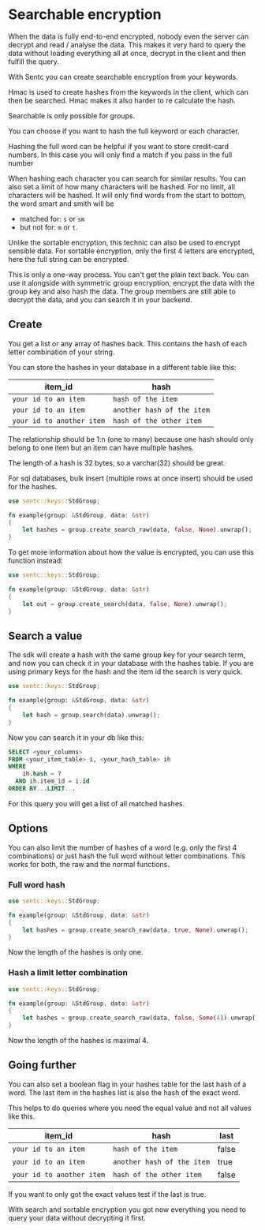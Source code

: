 # Searchable encryption

When the data is fully end-to-end encrypted, nobody even the server can decrypt and read / analyse the data.
This makes it very hard to query the data without loading everything all at once, decrypt in the client and then fulfill
the query.

With Sentc you can create searchable encryption from your keywords.

Hmac is used to create hashes from the keywords in the client, which can then be searched.
Hmac makes it also harder to re calculate the hash.

Searchable is only possible for groups.

You can choose if you want to hash the full keyword or each character.

Hashing the full word can be helpful if you want to store credit-card numbers.
In this case you will only find a match if you pass in the full number

When hashing each character you can search for similar results.
You can also set a limit of how many characters will be hashed.
For no limit, all characters will be hashed.
It will only find words from the start to bottom, the word smart and smith will be

- matched for: `s` or `sm`
- but not for: `m` or `t`.

Unlike the sortable encryption, this technic can also be used to encrypt sensible data.
For sortable encryption, only the first 4 letters are encrypted, here the full string can be encrypted.

This is only a one-way process. You can't get the plain text back.
You can use it alongside with symmetric group encryption, encrypt the data with the group key and also hash the data.
The group members are still able to decrypt the data, and you can search it in your backend.

## Create

You get a list or any array of hashes back. This contains the hash of each letter combination of your string.

You can store the hashes in your database in a different table like this:

| item_id                   | hash                       |
|---------------------------|----------------------------|
| `your id to an item`      | `hash of the item`         |
| `your id to an item`      | `another hash of the item` |
| `your id to another item` | `hash of the other item`   |

The relationship should be 1:n (one to many) because one hash should only belong to one item but an item can have
multiple hashes.

The length of a hash is 32 bytes, so a varchar(32) should be great.

For sql databases, bulk insert (multiple rows at once insert) should be used for the hashes.

````rust
use sentc::keys::StdGroup;

fn example(group: &StdGroup, data: &str)
{
	let hashes = group.create_search_raw(data, false, None).unwrap();
}
````

To get more information about how the value is encrypted, you can use this function instead:

````rust
use sentc::keys::StdGroup;

fn example(group: &StdGroup, data: &str)
{
	let out = group.create_search(data, false, None).unwrap();
}
````

## Search a value

The sdk will create a hash with the same group key for your search term, and now you can check it in your database with
the hashes table.
If you are using primary keys for the hash and the item id the search is very quick.

````rust
use sentc::keys::StdGroup;

fn example(group: &StdGroup, data: &str)
{
	let hash = group.search(data).unwrap();
}
````

Now you can search it in your db like this:

```sql
SELECT <your_columns>
FROM <your_item_table> i, <your_hash_table> ih
WHERE
	ih.hash = ?
  AND ih.item_id = i.id
ORDER BY...LIMIT...
```

For this query you will get a list of all matched hashes.

## Options

You can also limit the number of hashes of a word (e.g. only the first 4 combinations) or just hash the full word
without letter combinations.
This works for both, the raw and the normal functions.

### Full word hash

````rust
use sentc::keys::StdGroup;

fn example(group: &StdGroup, data: &str)
{
	let hashes = group.create_search_raw(data, true, None).unwrap();
}
````

Now the length of the hashes is only one.

### Hash a limit letter combination

````rust
use sentc::keys::StdGroup;

fn example(group: &StdGroup, data: &str)
{
	let hashes = group.create_search_raw(data, false, Some(4)).unwrap();
}
````

Now the length of the hashes is maximal 4.

## Going further

You can also set a boolean flag in your hashes table for the last hash of a word.
The last item in the hashes list is also the hash of the exact word.

This helps to do queries where you need the equal value and not all values like this.

| item_id                   | hash                       | last  |
|---------------------------|----------------------------|-------|
| `your id to an item`      | `hash of the item`         | false |
| `your id to an item`      | `another hash of the item` | true  |
| `your id to another item` | `hash of the other item`   | false |

If you want to only got the exact values test if the last is true.

With search and sortable encryption you got now everything you need to query your data without decrypting it first.
